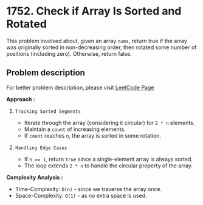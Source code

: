 # 1752. Check if Array Is Sorted and Rotated

This problem involved about, given an array `nums`, return true if the array was originally sorted in non-decreasing order, then rotated some number of positions (including zero). Otherwise, return false.

## Problem description

For better problem description, please visit [LeetCode Page](https://leetcode.com/problems/check-if-array-is-sorted-and-rotated/description)

**Approach :**<br/>

1. `Tracking Sorted Segments`

    - Iterate through the array (considering it circular) for `2 * n` elements.
    - Maintain a `count` of increasing elements.
    - If `count` reaches `n`, the array is sorted in some rotation.

2. `Handling Edge Cases`
    - If `n == 1`, return `true` since a single-element array is always sorted.
    - The loop extends `2 * n` to handle the circular property of the array.

**Complexity Analysis :**<br/>

-   Time-Complexity: `O(n)` - since we traverse the array once.
-   Space-Complexity: `O(1)` - as no extra space is used.
